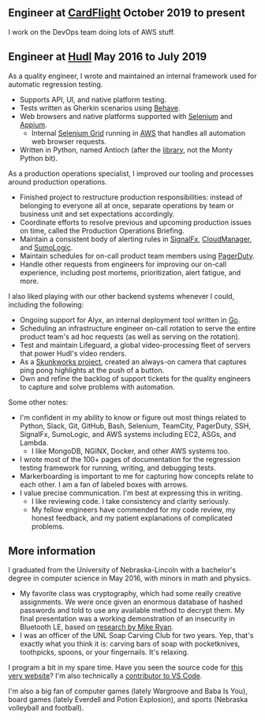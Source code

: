 ## Engineer at [CardFlight](https://www.cardflight.com/) October 2019 to present

I work on the DevOps team doing lots of AWS stuff.

## Engineer at [Hudl](https://www.hudl.com/) May 2016 to July 2019

As a quality engineer, I wrote and maintained an internal framework used for automatic regression testing.

- Supports API, UI, and native platform testing.
- Tests written as Gherkin scenarios using [Behave](https://github.com/behave/behave).
- Web browsers and native platforms supported with [Selenium](https://github.com/SeleniumHQ/selenium) and [Appium](https://github.com/appium/appium).
    - Internal [Selenium Grid](https://github.com/SeleniumHQ/selenium/wiki/Grid2) running in [AWS](https://aws.amazon.com/) that handles all automation web browser requests.
- Written in Python, named Antioch (after the [library](https://en.wikipedia.org/wiki/Library_of_Antioch), not the Monty Python bit).

As a production operations specialist, I improved our tooling and processes around production operations.

- Finished project to restructure production responsibilities: instead of belonging to everyone all at once, separate operations by team or business unit and set expectations accordingly.
- Coordinate efforts to resolve previous and upcoming production issues on time, called the Production Operations Briefing.
- Maintain a consistent body of alerting rules in [SignalFx](https://signalfx.com/), [CloudManager](https://www.mongodb.com/cloud/cloud-manager), and [SumoLogic](https://www.sumologic.com/).
- Maintain schedules for on-call product team members using [PagerDuty](https://www.pagerduty.com/).
- Handle other requests from engineers for improving our on-call experience, including post mortems, prioritization, alert fatigue, and more.

I also liked playing with our other backend systems whenever I could, including the following:

- Ongoing support for Alyx, an internal deployment tool written in [Go](https://golang.org/).
- Scheduling an infrastructure engineer on-call rotation to serve the entire product team's ad hoc requests (as well as serving on the rotation).
- Test and maintain Lifeguard, a global video-processing fleet of servers that power Hudl's video renders.
- As a [Skunkworks project](https://en.wikipedia.org/wiki/Skunkworks_project), created an always-on camera that captures ping pong highlights at the push of a button.
- Own and refine the backlog of support tickets for the quality engineers to capture and solve problems with automation.

Some other notes:

- I'm confident in my ability to know or figure out most things related to Python, Slack, Git, GitHub, Bash, Selenium, TeamCity, PagerDuty, SSH, SignalFx, SumoLogic, and AWS systems including EC2, ASGs, and Lambda.
    - I like MongoDB, NGINX, Docker, and other AWS systems too.
- I wrote most of the 100+ pages of documentation for the regression testing framework for running, writing, and debugging tests.
- Markerboarding is important to me for capturing how concepts relate to each other. I am a fan of labeled boxes with arrows.
- I value precise communication. I'm best at expressing this in writing.
    - I like reviewing code. I take consistency and clarity seriously.
    - My fellow engineers have commended for my code review, my honest feedback, and my patient explanations of complicated problems.

## More information

I graduated from the University of Nebraska-Lincoln with a bachelor's degree in computer science in May 2016, with minors in math and physics.

- My favorite class was cryptography, which had some really creative assignments. We were once given an enormous database of hashed passwords and told to use any available method to decrypt them. My final presentation was a working demonstration of an insecurity in Bluetooth LE, based on [research by Mike Ryan](https://www.usenix.org/conference/woot13/workshop-program/presentation/ryan).
- I was an officer of the UNL Soap Carving Club for two years. Yep, that's exactly what you think it is: carving bars of soap with pocketknives, toothpicks, spoons, or your fingernails. It's relaxing.

I program a bit in my spare time. Have you seen the source code for [this very website](https://github.com/samervin/python-web-server)? I'm also technically a [contributor to VS Code](https://github.com/Microsoft/vscode/pull/41763).

I'm also a big fan of computer games (lately Wargroove and Baba Is You), board games (lately Everdell and Potion Explosion), and sports (Nebraska volleyball and football).
